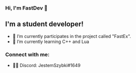 ### Hi, I'm FastDev 👋

## I'm a student developer!

- 🔭 I’m currently participates in the project called "FastEx".
- 🌱 I’m currently learning C++ and Lua
### Connect with me:

- 👨‍💻 Discord: JestemSzybki#1649
